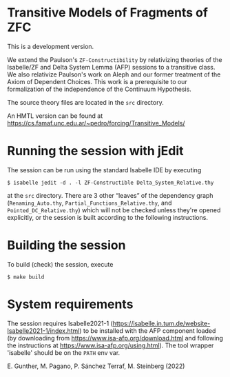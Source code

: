 Transitive Models of Fragments of ZFC
=====================================

This is a development version.

We extend the Paulson's `ZF-Constructibility` by relativizing theories
of the Isabelle/ZF and Delta System Lemma (AFP) sessions to a transitive
class. We also relativize Paulson's work on Aleph and our former
treatment of the Axiom of Dependent Choices. This work is a
prerequisite to our formalization of the independence of the
Continuum Hypothesis.

The source theory files are located in the `src` directory.

An HMTL version can be found at
https://cs.famaf.unc.edu.ar/~pedro/forcing/Transitive_Models/

Running the session with jEdit
==============================

The session can be run using the standard Isabelle IDE by
executing
```
$ isabelle jedit -d . -l ZF-Constructible Delta_System_Relative.thy
```

at the `src` directory. There are 3 other “leaves” of
the dependency graph (`Renaming_Auto.thy`,
`Partial_Functions_Relative.thy`, and `Pointed_DC_Relative.thy`) which
will not be checked unless they're opened explicitly, or the session
is built according to the following instructions.


Building the session
====================

To build (check) the session, execute
```
$ make build
```

System requirements
===================

The session requires Isabelle2021-1 (https://isabelle.in.tum.de/website-Isabelle2021-1/index.html)
to be installed with the AFP component loaded (by downloading from
https://www.isa-afp.org/download.html and following the instructions at https://www.isa-afp.org/using.html).
The tool wrapper 'isabelle' should be on the `PATH` env var.


E. Gunther, M. Pagano, P. Sánchez Terraf, M. Steinberg (2022)
